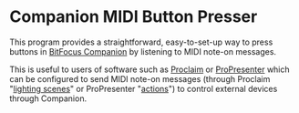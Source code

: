 # Companion MIDI Button Presser

This program provides a straightforward, easy-to-set-up way to press buttons in
[BitFocus Companion](https://bitfocus.io/companion) by listening to MIDI note-on
messages.

This is useful to users of software such as [Proclaim](https://proclaim.logos.com/)
or [ProPresenter](https://www.renewedvision.com/propresenter) which can be configured
to send MIDI note-on messages (through Proclaim "[lighting scenes](https://support.proclaim.logos.com/hc/en-us/articles/19863614049293-Lighting-Scenes-and-Outbound-MIDI)" or ProPresenter "[actions](https://support.renewedvision.com/hc/en-us/articles/1500000020301-Devices-MIDI-ProPresenter-Setup)")
to control external devices through Companion.
